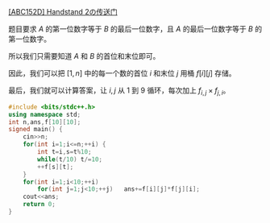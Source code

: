 [[ABC152D] Handstand 2の传送门](https://www.luogu.com.cn/problem/AT_abc152_d)

题目要求 $A$ 的第一位数字等于 $B$ 的最后一位数字，且 $A$ 的最后一位数字等于 $B$ 的第一位数字。

所以我们只需要知道 $A$ 和 $B$ 的首位和末位即可。

因此，我们可以把 $[1,n]$ 中的每一个数的首位 $i$ 和末位 $j$ 用桶 $f[i][j]$ 存储。

最后，我们就可以计算答案，让 $i,j$ 从 $1$ 到 $9$ 循环，每次加上 $f_{i,j} \times f_{j,i}$。

```cpp
#include <bits/stdc++.h>
using namespace std;
int n,ans,f[10][10];
signed main() {
	cin>>n;
	for(int i=1;i<=n;++i) {
		int t=i,s=t%10;
		while(t/10)	t/=10;
		++f[s][t];
	}
	for(int i=1;i<10;++i)
		for(int j=1;j<10;++j)	ans+=f[i][j]*f[j][i];
	cout<<ans;
	return 0;
}
```